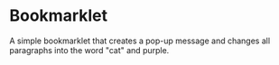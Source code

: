 # Bookmarklet
A simple bookmarklet that creates a pop-up message and changes all paragraphs into the word "cat" and purple.
